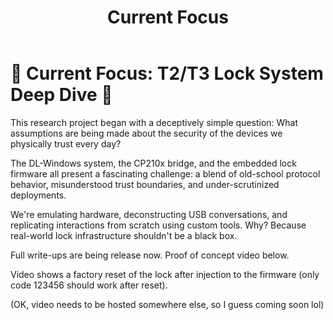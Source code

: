 ﻿---
layout: default
title: Current Focus
permalink: /current/
---

# 🔬 Current Focus: T2/T3 Lock System Deep Dive 🔬

This research project began with a deceptively simple question: What assumptions are being made about the security of the devices we physically trust every day?

The DL-Windows system, the CP210x bridge, and the embedded lock firmware all present a fascinating challenge: a blend of old-school protocol behavior, misunderstood trust boundaries, and under-scrutinized deployments.

We're emulating hardware, deconstructing USB conversations, and replicating interactions from scratch using custom tools. Why? Because real-world lock infrastructure shouldn't be a black box.

Full write-ups are being release now. Proof of concept video below.

Video shows a factory reset of the lock after injection to the firmware (only code 123456 should work after reset).

(OK, video needs to be hosted somewhere else, so I guess coming soon lol)
